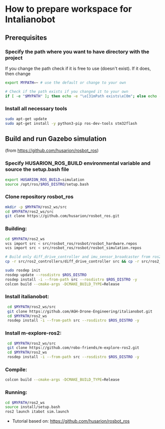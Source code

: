# How to prepare workspace for Intalianobot
## Prerequisites

### Specify the path where you want to have directory with the project
If you change the path check if it is free to use (doesn't exist). If it does, then change 
```bash
export MYPATH=~ # use the default or change to your own

# Check if the path exists if you changed it to your own 
if [ -e "$MYPATH" ]; then echo -e "\e[31mPath exists\e[0m"; else echo -e "\e[32mPath does not exist, go ahead with the rest of the instructions. \e[0m"; fi

```

### Install all necessary tools
```bash
sudo apt-get update
sudo apt-get install -y python3-pip ros-dev-tools stm32flash
```

 ## Build and run Gazebo simulation 
 (from https://github.com/husarion/rosbot_ros)

 ### Specify HUSARION_ROS_BUILD environmental variable and source the setup.bash file

```bash
export HUSARION_ROS_BUILD=simulation
source /opt/ros/$ROS_DISTRO/setup.bash
```


### Clone repository rosbot_ros
```bash
mkdir -p $MYPATH/ros2_ws/src
cd $MYPATH/ros2_ws/src
git clone https://github.com/husarion/rosbot_ros.git
```

### Building:
```bash
cd $MYPATH/ros2_ws
vcs import src < src/rosbot_ros/rosbot/rosbot_hardware.repos 
vcs import src < src/rosbot_ros/rosbot/rosbot_simulation.repos

# Build only diff_drive_controller and imu_sensor_broadcaster from ros2_controllers
cp -r src/ros2_controllers/diff_drive_controller src && cp -r src/ros2_controllers/imu_sensor_broadcaster src && rm -rf src/ros2_controllers

sudo rosdep init
rosdep update --rosdistro $ROS_DISTRO
rosdep install -i --from-path src --rosdistro $ROS_DISTRO -y
colcon build --cmake-args -DCMAKE_BUILD_TYPE=Release
```

### Install italianobot:
```bash
 cd $MYPATH/ros2_ws/src
 git clone https://github.com/AGH-Drone-Engineering/italianobot.git
 cd $MYPATH/ros2_ws
 rosdep install -i --from-path src --rosdistro $ROS_DISTRO -y
```

### Install m-explore-ros2:
```bash
 cd $MYPATH/ros2_ws/src
 git clone https://github.com/robo-friends/m-explore-ros2.git
 cd $MYPATH/ros2_ws
 rosdep install -i --from-path src --rosdistro $ROS_DISTRO -y
```

### Compile:
```bash
colcon build --cmake-args -DCMAKE_BUILD_TYPE=Release
```

### Running:
```bash
cd $MYPATH/ros2_ws
source install/setup.bash 
ros2 launch itabot sim.launch
```
 
 * Tutorial based on:
https://github.com/husarion/rosbot_ros
